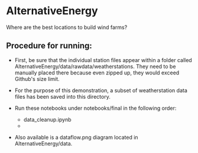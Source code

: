 # AlternativeEnergy
Where are the best locations to build wind farms? 

## Procedure for running:
-  First, be sure that the individual station files appear within a folder called AlternativeEnergy/data/rawdata/weatherstations.  They need to be manually placed there because even zipped up, they would exceed Github's size limit.
-  For the purpose of this demonstration, a subset of weatherstation data files has been saved into this directory.
-  Run these notebooks under notebooks/final in the following order:
    -  data_cleanup.ipynb
    -  

-  Also available is a dataflow.png diagram located in AlternativeEnergy/data.
